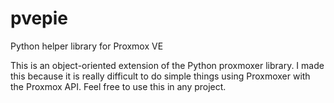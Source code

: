 # pvepie
Python helper library for Proxmox VE

This is an object-oriented extension of the Python proxmoxer library.  I made this because it is really difficult to do simple things using Proxmoxer with the Proxmox API.  Feel free to use this in any project.
